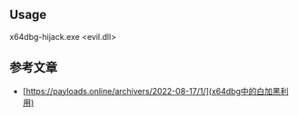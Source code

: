 ## Usage
x64dbg-hijack.exe <path of loaderdll.exe> <evil.dll>

## 参考文章
- [https://payloads.online/archivers/2022-08-17/1/](x64dbg中的白加黑利用)
